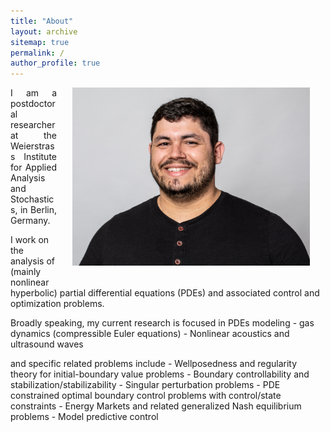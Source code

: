 ```yaml
---
title: "About"
layout: archive
sitemap: true
permalink: /
author_profile: true
---
```


<img src="/assets/images/photo_black.jpg" width="380px" alt="Brendan Keith" align="right" style="display:block;margin-bottom:25px;margin-left:auto;margin-right:auto;padding-left: 25px;padding-right: 25px;" z-index="1" />
<p style="text-align: justify">
I am a postdoctoral researcher at the Weierstrass Institute for Applied Analysis and Stochastics, in Berlin, Germany.
</p>
I work on the analysis of (mainly nonlinear hyperbolic) partial differential equations (PDEs) and associated control and optimization problems. 
</p> 
Broadly speaking, my current research is focused in PDEs modeling 
- gas dynamics (compressible Euler equations)
- Nonlinear acoustics and ultrasound waves
</p>
and specific related problems include 
- Wellposedness and regularity theory for initial-boundary value problems
- Boundary controllability and stabilization/stabilizability
- Singular perturbation problems
- PDE constrained optimal boundary control problems with control/state constraints
- Energy Markets and related generalized Nash equilibrium problems
- Model predictive control